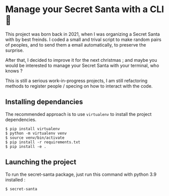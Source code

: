 # Manage your Secret Santa with a CLI :santa:

This project was born back in 2021, when I was organizing a Secret Santa with by best freinds. I coded a small and trival script to make random pairs of peoples, and to send them a email automatically, to preserve the surprise.

After that, I decided to improve it for the next christmas ; and maybe you would be interested to manage your Secret Santa with your terminal, who knows ? 

This is still a serious work-in-progress projects, I am still refactoring methods to register people / specing on how to interact with the code.

## Installing dependancies

The recommended approach is to use `virtualenv` to install the project dependencies.

```console
$ pip install virtualenv
$ python -m virtualenv venv
$ source venv/bin/activate
$ pip install -r requirements.txt
$ pip install -e .
```

## Launching the project

To run the secret-santa package, just run this command with python 3.9 installed :
```console
$ secret-santa
```